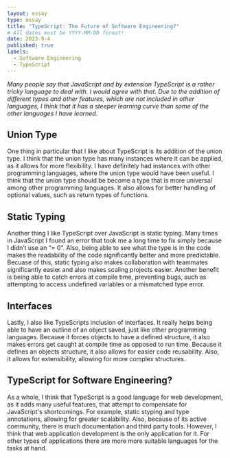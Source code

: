 ```yaml
---
layout: essay
type: essay
title: "TypeScript: The Future of Software Engineering?"
# All dates must be YYYY-MM-DD format!
date: 2023-9-4
published: true
labels:
  - Software Engineering
  - TypeScript
---
```


*Many people say that JavaScript and by extension TypeScript is a rather tricky language to deal with. I would agree with that. Due to the addition of different types and other features, which are not included in other languages, I think that it has a steeper learning curve than some of the other languages I have learned.*

## Union Type

One thing in particular that I like about TypeScript is its addition of the union type. I think that the union type has many instances where it can be applied, as it allows for more flexibility. I have definitely had instances with other programming languages, where the union type would have been useful. I think that the union type should be become a type that is more universal among other programming languages. It also allows for better handling of optional values, such as return types of functions.

## Static Typing

Another thing I like TypeScript over JavaScript is static typing. Many times in JavaScript I found an error that took me a long time to fix simply because I didn’t use an “= 0”. Also, being able to see what the type is in the code makes the readability of the code significantly better and more predictable. Becuase of this, static typing also makes collaboration with teammates significantly easier and also makes scaling projects easier. Another benefit is being able to catch errors at compile time, preventing bugs, such as attempting to access undefined variables or a mismatched type error.

## Interfaces

Lastly, I also like TypeScripts inclusion of interfaces. It really helps being able to have an outline of an object saved, just like other programming languages. Because it forces objects to have a defined structure, it also makes errors get caught at compile time as opposed to run time. Because it defines an objects structure, it also allows for easier code reusability. Also, it allows for extensibility, allowing for more complex structures. 

## TypeScript for Software Engineering?

As a whole, I think that TypeScript is a good language for web development, as it adds many useful features, that attempt to compensate for JavaScript's shortcomings. For example, static styping and type annotations, allowing for greater scalability. Also, because of its active community, there is much documentation and third party tools. However, I think that web application development is the only application for it. For other types of applications there are more more suitable languages for the tasks at hand.

